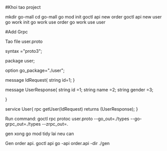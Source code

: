 
#Khoi tao project

mkdir go-mall
cd  go-mall
go mod init
goctl api new order
goctl api new user
go work init
go work use order
go work use user

#Add Grpc 

Tao file user.proto

syntax ="proto3";


package user;

option go_package="./user";

message IdRequest{
    string id=1;
}


message UserResponse{
    string id =1;
    string name =2;
    string gender =3;

}

service User{
 rpc getUser(IdRequest) returns (UserResponse);
}

Run command:
goctl rpc protoc user.proto --go_out=./types --go-grpc_out=./types --zrpc_out=.

gen xong go mod tidy lai neu can

Gen order api.
goctl api go -api order.api -dir ./gen


